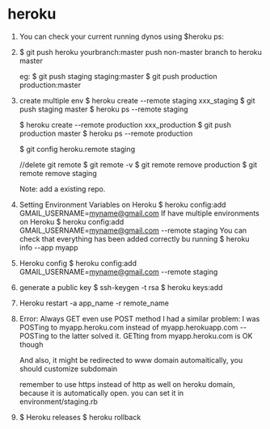 heroku
======

1. You can check your current running dynos using 
   $heroku ps:

2. $ git push heroku yourbranch:master
   push non-master branch to heroku master

   eg: $ git push staging staging:master
       $ git push production production:master

3. create multiple env
   $ heroku create --remote staging xxx_staging
   $ git push staging master
   $ heroku ps --remote staging

   $ heroku create --remote production xxx_production
   $ git push production master
   $ heroku ps --remote production

   $ git config heroku.remote staging

   //delete git remote
   $ git remote -v
   $ git remote remove production
   $ git remote remove staging

   Note: add a existing repo.

4. Setting Environment Variables on Heroku
   $ heroku config:add GMAIL_USERNAME=myname@gmail.com
   If have multiple environments on Heroku
   $ heroku config:add GMAIL_USERNAME=myname@gmail.com --remote staging
   You can check that everything has been added correctly bu running
   $ heroku info --app myapp

5. Heroku config
   $ heroku config:add GMAIL_USERNAME=myname@gmail.com --remote staging

6. generate a public key
   $ ssh-keygen -t rsa
   $ heroku keys:add

7. Heroku restart -a app_name -r remote_name

8. Error: Always GET even use POST method
    I had a similar problem: I was POSTing to myapp.heroku.com instead of myapp.herokuapp.com -- POSTing to the latter solved it. GETting from myapp.heroku.com is OK though

    And also, it might be redirected to www domain automaitically, you should customize subdomain

    remember to use https instead of http as well on heroku domain, because it is automatically open.
    you can set it in environment/staging.rb

9. $ Heroku releases
   $ heroku rollback